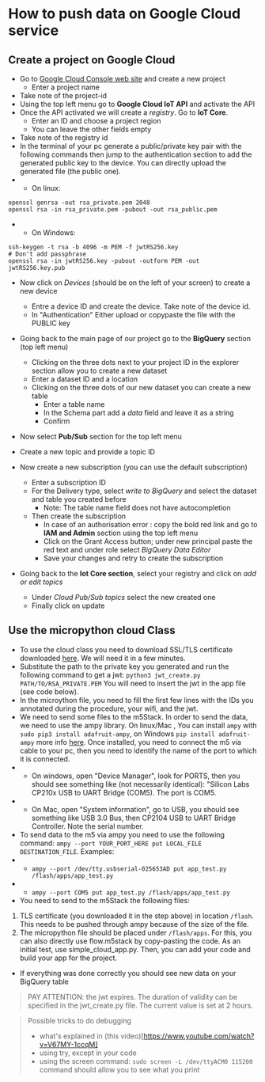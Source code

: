 # How to push data on Google Cloud service

## Create a project on Google Cloud

* Go to [Google Cloud Console web site](https://console.cloud.google.com) and
  create a new project
  * Enter a project name
* Take note of the project-id
* Using the top left menu go to **Google Cloud IoT API** and activate the API
* Once the API activated we will create a *registry*. Go to **IoT Core**.
  * Enter an ID and choose a project region
  * You can leave the other fields empty
* Take note of the registry id
* In the terminal of your pc generate a public/private key pair with the following
    commands then jump to the authentication section to add the generated public
    key to the device. You can directly upload the generated file (the public one).
* - On linux:
```
openssl genrsa -out rsa_private.pem 2048
openssl rsa -in rsa_private.pem -pubout -out rsa_public.pem
```
* - On Windows:
```
ssh-keygen -t rsa -b 4096 -m PEM -f jwtRS256.key
# Don't add passphrase
openssl rsa -in jwtRS256.key -pubout -outform PEM -out jwtRS256.key.pub
```
* Now click on *Devices* (should be on the left of your screen) to create a new
  device
  * Entre a device ID and create the device. Take note of the device id. 
  * In "Authentication" Either upload or copypaste the file with the PUBLIC key
  
* Going back to the main page of our project go to the **BigQuery** section (top
  left menu)
  * Clicking on the three dots next to your project ID in the explorer section
    allow you to create a new dataset
  * Enter a dataset ID and a location
  * Clicking on the three dots of our new dataset you can create a new table
    * Enter a table name
    * In the Schema part add a *data* field and leave it as a string
    * Confirm 
* Now select **Pub/Sub** section for the top left menu
* Create a new topic and provide a topic ID
* Now create a new subscription (you can use the default subscription)
  * Enter a subscription ID 
  * For the Delivery type, select *write to BigQuery* and select the dataset and
    table you created before 
    * Note: The table name field does not have autocompletion
  * Then create the subscription
    * In case of an authorisation error : copy the bold red link and go to **IAM
      and Admin** section using the top left menu
    * Click on the Grant Access button; under new principal paste the red text
      and under role select *BigQuery Data Editor* 
    * Save your changes and retry to create the subscription
* Going back to the **Iot Core section**, select your registry and click on *add or
  edit topics*
  * Under *Cloud Pub/Sub topics* select the new created one
  * Finally click on update

## Use the micropython cloud Class

* To use the cloud class you need to download SSL/TLS certificate downloaded
  [here](https://pki.goog/roots.pem). We will need it in a few minutes.
* Substitute the path to the private key you generated and run the following command to get a jwt: 
  `python3 jwt_create.py PATH/TO/RSA_PRIVATE.PEM`
  You will need to insert the jwt in the app file (see code below).
* In the microython file, you need to fill the first few lines with the IDs you annotated during the procedure, your wifi, and the jwt.
* We need to send some files to the m5Stack. In order to send the data, we need to use the ampy library. On linux/Mac , You can install `ampy` with `sudo pip3 install adafruit-ampy`, on Windows `pip install adafruit-ampy` more info [here](https://github.com/scientifichackers/ampy). Once installed, you need to connect the m5 via cable to your pc, then you need to identify the name of the port to which it is connected. 
* - On windows, open "Device Manager", look for PORTS, then you should see something like (not necessarily identical): "Silicon Labs CP210x USB to UART Bridge (COM5). The port is COM5.
* - On Mac, open "System information", go to USB, you should see something like USB 3.0 Bus, then CP2104 USB to UART Bridge Controller. Note the serial number.
* To send data to the m5 via ampy you need to use the following command: `ampy --port YOUR_PORT_HERE put LOCAL_FILE DESTINATION_FILE`. Examples:
* - `ampy --port /dev/tty.usbserial-025653AD put app_test.py /flash/apps/app_test.py`
* - `ampy --port COM5 put app_test.py /flash/apps/app_test.py`
* You need to send to the m5Stack the following files:
1. TLS certificate (you downloaded it in the step above) in location `/flash`. This needs to be pushed through ampy because of the size of the file. 
2. The micropython file should be placed under `/flash/apps`. For this, you can also directly use flow.m5stack by copy-pasting the code. As an initial test, use simple_cloud_app.py. Then, you can add your code and build your app for the project. 


* If everything was done correctly you should see new data on your BigQuery
  table
  
> PAY ATTENTION: the jwt expires. The duration of validity can be specified in the jwt_create.py file. The current value is set at 2 hours.


> Possible tricks to do debugging
> * what's explained in (this video)[https://www.youtube.com/watch?v=V67MY-1ccqM]
> * using try, except in your code
> * using the screen command: `sudo screen -L /dev/ttyACM0 115200` command should allow you to see what you print
